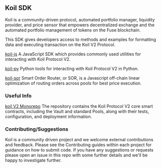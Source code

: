## Koil SDK

Koil is a community-driven protocol, automated portfolio manager, liquidity provider, and price sensor that empowers decentralized exchange and the automated portfolio management of tokens on the Fuse blockchain.

This SDK gives developers access to methods and examples for formatting data and executing transaction on the Koil V2 Protocol.

[koil-js](./koil-js/README.md) A JavaScript SDK which provides commonly used utilities for interacting with Koil Protocol V2.

[koil-py](./koil-py/README.md) Python tools for interacting with Koil Protocol V2 in Python.

[koil-sor](./koil-sor/README.md) Smart Order Router, or SOR, is a Javascript off-chain linear optimization of routing orders across pools for best price execution.

### Useful Info

[koil V2 Monorepo](https://github.com/koil-labs/koil-v2-monorepo) The repository contains the Koil Protocol V2 core smart contracts, including the Vault and standard Pools, along with their tests, configuration, and deployment information.

### Contributing/Suggestions

Koil is a community driven project and we welcome external contributions and feedback. Please see the Contributing guides within each project for guidance on how to submit code. If you have any suggestions or requests please open an issue in this repo with some further details and we'll be happy to investigate further.
